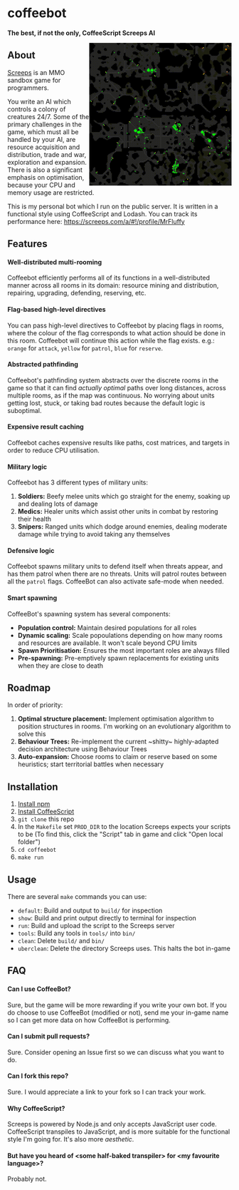 # coffeebot
**The best, if not the only, CoffeeScript Screeps AI**

<img align="right" src="https://github.com/RobbieBarnhoorn/coffeebot/blob/master/res/colony.gif" alt="" width=320 height=320>

## About
[Screeps](https://screeps.com/) is an MMO sandbox game for programmers.

You write an AI which controls a colony of creatures 24/7. Some of the primary challenges in the game, which must all be
handled by your AI, are resource acquisition and distribution, trade and war, exploration and expansion. There is also
a significant emphasis on optimisation, because your CPU and memory usage are restricted.

This is my personal bot which I run on the public server. It is written in a functional style using CoffeeScript and
Lodash. You can track its performance here: https://screeps.com/a/#!/profile/MrFluffy

## Features
#### Well-distributed multi-rooming
Coffeebot efficiently performs all of its functions in a well-distributed manner across all rooms in its domain:
resource mining and distribution, repairing, upgrading, defending, reserving, etc.

#### Flag-based high-level directives
You can pass high-level directives to Coffeebot by placing flags in rooms, where the colour of the flag corresponds to
what action should be done in this room. Coffeebot will continue this action while the flag exists. e.g.: `orange` for
`attack`, `yellow` for `patrol`, `blue` for `reserve`.

#### Abstracted pathfinding
Coffeebot's pathfinding system abstracts over the discrete rooms in the game so that it can find *actually optimal*
paths over long distances, across multiple rooms, as if the map was continuous. No worrying about units getting lost,
stuck, or taking bad routes because the default logic is suboptimal.

#### Expensive result caching
Coffeebot caches expensive results like paths, cost matrices, and targets in order to reduce CPU utilisation.

#### Military logic
Coffeebot has 3 different types of military units:
1. **Soldiers:** Beefy melee units which go straight for the enemy, soaking up and dealing lots of damage
2. **Medics:** Healer units which assist other units in combat by restoring their health
3. **Snipers:** Ranged units which dodge around enemies, dealing moderate damage while trying to avoid taking any
themselves

#### Defensive logic
Coffeebot spawns military units to defend itself when threats appear, and has them patrol when there are no threats.
Units will patrol routes between all the `patrol` flags. CoffeeBot can also activate safe-mode when needed.

#### Smart spawning
CoffeeBot's spawning system has several components:
- **Population control:** Maintain desired populations for all roles
- **Dynamic scaling:** Scale popoulations depending on how many rooms and resources are available. It won't scale
beyond CPU limits
- **Spawn Prioritisation:** Ensures the most important roles are always filled
- **Pre-spawning:** Pre-emptively spawn replacements for existing units when they are close to death

## Roadmap
In order of priority:
1. **Optimal structure placement:** Implement optimisation algorithm to position structures in rooms. I'm
working on an evolutionary algorithm to solve this
2. **Behaviour Trees:** Re-implement the current ~shitty~ highly-adapted decision architecture using
Behaviour Trees
3. **Auto-expansion:** Choose rooms to claim or reserve based on some heuristics;
start territorial battles when necessary

## Installation
1. [Install npm](https://github.com/npm/cli)
2. [Install CoffeeScript](https://coffeescript.org)
3. `git clone` this repo
4. In the `Makefile` set `PROD_DIR` to the location Screeps expects your scripts to be (To find this,
    click the "Script" tab in game and click "Open local folder")
5. `cd coffeebot`
6. `make run`

## Usage

There are several `make` commands you can use:
- `default`: Build and output to `build/` for inspection
- `show`: Build and print output directly to terminal for inspection
- `run`: Build and upload the script to the Screeps server
- `tools`: Build any tools in `tools/` into `bin/`
- `clean`: Delete `build/` and `bin/`
- `uberclean`: Delete the directory Screeps uses. This halts the bot in-game

## FAQ

#### Can I use CoffeeBot?
Sure, but the game will be more rewarding if you write your own bot. If you do choose to use CoffeeBot 
(modified or not), send me your in-game name so I can get more data on how CoffeeBot is performing.

#### Can I submit pull requests?
Sure. Consider opening an Issue first so we can discuss what you want to do.

#### Can I fork this repo?
Sure. I would appreciate a link to your fork so I can track your work.

#### Why CoffeeScript?
Screeps is powered by Node.js and only accepts JavaScript user code. CoffeeScript transpiles to JavaScript, and is
more suitable for the functional style I'm going for. It's also more *aesthetic*.

#### But have you heard of \<some half-baked transpiler\> for \<my favourite language\>?
Probably not.
